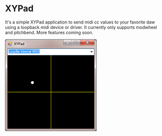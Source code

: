XYPad
=====

It's a simple XYPad application to send midi cc values to your favorite daw using a loopback midi device or driver.  It currently only supports modwheel and pitchbend. More features coming soon.

![Screenshot of XYPad](https://github.com/ryrun/XYPad/blob/master/screenshot.png)
